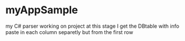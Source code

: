 # myAppSample
my C# parser working on project
at this stage I get the DBtable with info paste in each column separetly but from the first row
